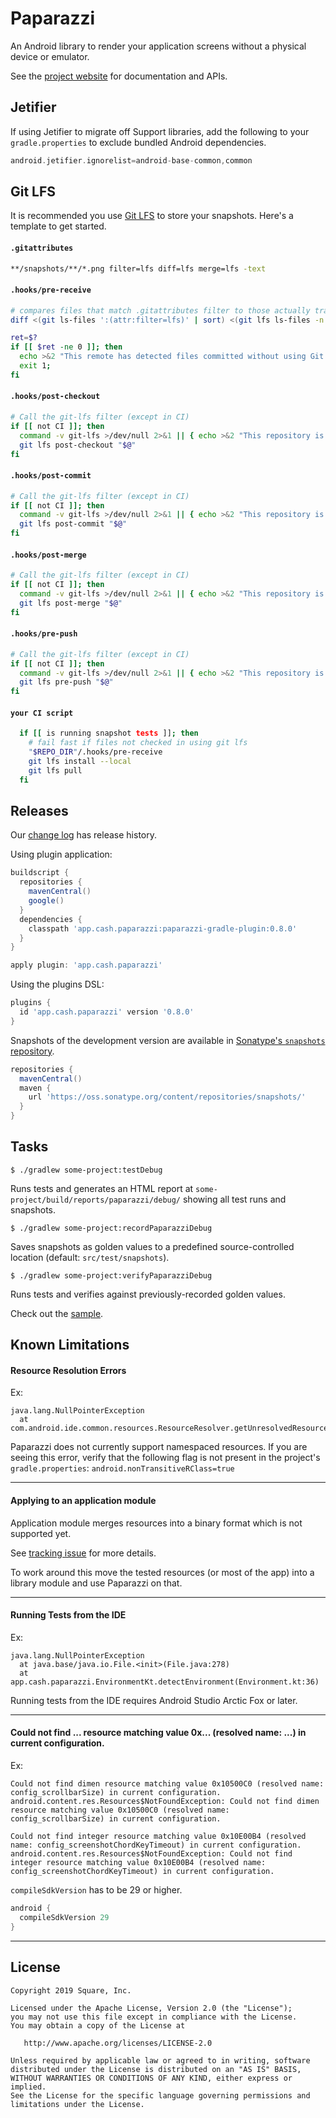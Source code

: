 Paparazzi
========

An Android library to render your application screens without a physical device or emulator.

See the [project website][paparazzi] for documentation and APIs.

Jetifier
--------

If using Jetifier to migrate off Support libraries, add the following to your `gradle.properties` to 
exclude bundled Android dependencies.

```groovy
android.jetifier.ignorelist=android-base-common,common
```

Git LFS
--------
It is recommended you use [Git LFS][lfs] to store your snapshots.  Here's a template to get started.

#### **`.gitattributes`**
```bash
**/snapshots/**/*.png filter=lfs diff=lfs merge=lfs -text
```

#### **`.hooks/pre-receive`**
```bash
# compares files that match .gitattributes filter to those actually tracked by git-lfs
diff <(git ls-files ':(attr:filter=lfs)' | sort) <(git lfs ls-files -n | sort) >/dev/null

ret=$?
if [[ $ret -ne 0 ]]; then
  echo >&2 "This remote has detected files committed without using Git LFS. Run 'brew install git-lfs && git lfs install' to install it and re-commit your files.";
  exit 1;
fi
```

#### **`.hooks/post-checkout`**
```bash
# Call the git-lfs filter (except in CI)
if [[ not CI ]]; then
  command -v git-lfs >/dev/null 2>&1 || { echo >&2 "This repository is configured for Git LFS but 'git-lfs' was not found on your path. Run 'brew install git-lfs && git lfs install' to install it."; exit 2; }
  git lfs post-checkout "$@"
fi
```

#### **`.hooks/post-commit`**
```bash
# Call the git-lfs filter (except in CI)
if [[ not CI ]]; then
  command -v git-lfs >/dev/null 2>&1 || { echo >&2 "This repository is configured for Git LFS but 'git-lfs' was not found on your path. Run 'brew install git-lfs && git lfs install' to install it."; exit 2; }
  git lfs post-commit "$@"
fi
```

#### **`.hooks/post-merge`**
```bash
# Call the git-lfs filter (except in CI)
if [[ not CI ]]; then
  command -v git-lfs >/dev/null 2>&1 || { echo >&2 "This repository is configured for Git LFS but 'git-lfs' was not found on your path. Run 'brew install git-lfs && git lfs install' to install it."; exit 2; }
  git lfs post-merge "$@"
fi
```

#### **`.hooks/pre-push`**
```bash
# Call the git-lfs filter (except in CI)
if [[ not CI ]]; then
  command -v git-lfs >/dev/null 2>&1 || { echo >&2 "This repository is configured for Git LFS but 'git-lfs' was not found on your path. Run 'brew install git-lfs && git lfs install' to install it."; exit 2; }
  git lfs pre-push "$@"
fi
```

#### **`your CI script`**
```bash
  if [[ is running snapshot tests ]]; then
    # fail fast if files not checked in using git lfs
    "$REPO_DIR"/.hooks/pre-receive
    git lfs install --local
    git lfs pull
  fi
```

Releases
--------

Our [change log][changelog] has release history.

Using plugin application:
```groovy
buildscript {
  repositories {
    mavenCentral()
    google()
  }
  dependencies {
    classpath 'app.cash.paparazzi:paparazzi-gradle-plugin:0.8.0'
  }
}

apply plugin: 'app.cash.paparazzi'
```

Using the plugins DSL:
```groovy
plugins {
  id 'app.cash.paparazzi' version '0.8.0'
}
```

Snapshots of the development version are available in [Sonatype's `snapshots` repository][snap].

```groovy
repositories {
  mavenCentral()
  maven {
    url 'https://oss.sonatype.org/content/repositories/snapshots/'
  }
}
```

Tasks
-------
```
$ ./gradlew some-project:testDebug
```

Runs tests and generates an HTML report at `some-project/build/reports/paparazzi/debug/` showing all 
test runs and snapshots. 

```
$ ./gradlew some-project:recordPaparazziDebug
```

Saves snapshots as golden values to a predefined source-controlled location 
(default: `src/test/snapshots`).

```
$ ./gradlew some-project:verifyPaparazziDebug
```

Runs tests and verifies against previously-recorded golden values.

Check out the [sample][sample].

Known Limitations
-------

#### Resource Resolution Errors
Ex: 
```
java.lang.NullPointerException
  at com.android.ide.common.resources.ResourceResolver.getUnresolvedResource(ResourceResolver.java:421)
```
Paparazzi does not currently support namespaced resources. If you are seeing this error, verify that the following flag is 
not present in the project's `gradle.properties`:
`android.nonTransitiveRClass=true`

-------

#### Applying to an application module

Application module merges resources into a binary format which is not supported yet.

See [tracking issue](https://github.com/cashapp/paparazzi/issues/107) for more details.

To work around this move the tested resources (or most of the app) into a library module and use Paparazzi on that.

-------

#### Running Tests from the IDE
Ex:
```
java.lang.NullPointerException
  at java.base/java.io.File.<init>(File.java:278)
  at app.cash.paparazzi.EnvironmentKt.detectEnvironment(Environment.kt:36)
```
Running tests from the IDE requires Android Studio Arctic Fox or later. 

-------

#### Could not find ... resource matching value 0x... (resolved name: ...) in current configuration.
Ex:
```
Could not find dimen resource matching value 0x10500C0 (resolved name: config_scrollbarSize) in current configuration.
android.content.res.Resources$NotFoundException: Could not find dimen resource matching value 0x10500C0 (resolved name: config_scrollbarSize) in current configuration.

Could not find integer resource matching value 0x10E00B4 (resolved name: config_screenshotChordKeyTimeout) in current configuration.
android.content.res.Resources$NotFoundException: Could not find integer resource matching value 0x10E00B4 (resolved name: config_screenshotChordKeyTimeout) in current configuration.
```
`compileSdkVersion` has to be 29 or higher. 
```kotlin
android {
  compileSdkVersion 29
}
```

-------- 

License
-------

```
Copyright 2019 Square, Inc.

Licensed under the Apache License, Version 2.0 (the "License");
you may not use this file except in compliance with the License.
You may obtain a copy of the License at

   http://www.apache.org/licenses/LICENSE-2.0

Unless required by applicable law or agreed to in writing, software
distributed under the License is distributed on an "AS IS" BASIS,
WITHOUT WARRANTIES OR CONDITIONS OF ANY KIND, either express or implied.
See the License for the specific language governing permissions and
limitations under the License.
```

 [changelog]: https://cashapp.github.io/paparazzi/changelog/
 [paparazzi]: https://cashapp.github.io/paparazzi/
 [sample]: https://github.com/cashapp/paparazzi/tree/master/sample
 [snap]: https://oss.sonatype.org/content/repositories/snapshots/app/cash/paparazzi/
 [lfs]: https://git-lfs.github.com/
